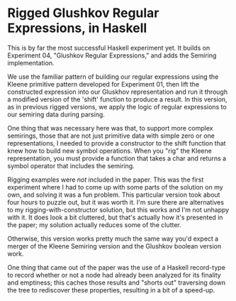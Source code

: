 # Rigged Glushkov Regular Expressions, in Haskell

This is by far the most successful Haskell experiment yet.  It builds on
Experiment 04, "Glushkov Regular Expressions," and adds the Semiring
implementation.

We use the familiar pattern of building our regular expressions using
the Kleene primitive pattern developed for Experiment 01, then lift the
constructed expression into our Gluskhov representation and run it
through a modified version of the 'shift' function to produce a result.
In this version, as in previous rigged versions, we apply the logic of
regular expressions to our semiring data during parsing.

One thing that was necessary here was that, to support more complex
semirings, those that are not just primitive data with simple zero or
one representations, I needed to provide a constructor to the shift
function that knew how to build new symbol operations.  When you "rig"
the Kleene representation, you must provide a function that takes a char
and returns a symbol operator that includes the semiring.

Rigging examples were *not* included in the paper.  This was the first
experiment where I had to come up with some parts of the solution on my
own, and solving it was a fun problem.  This particular version took
about four hours to puzzle out, but it was worth it.  I'm sure there are
alternatives to my rigging-with-constructor solution, but this works and
I'm not unhappy with it.  It does look a bit cluttered, but that's
actually how it's presented in the paper; my solution actually reduces
some of the clutter.

Otherwise, this version works pretty much the same way you'd expect a
merger of the Kleene Semiring version and the Glushkov boolean version
work.

One thing that came out of the paper was the use of a Haskell
record-type to record whether or not a node had already been analyzed
for its finality and emptiness; this caches those results and "shorts
out" traversing down the tree to rediscover these properties, resulting
in a bit of a speed-up.
